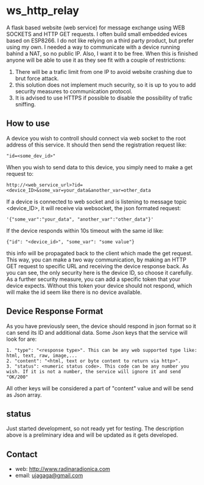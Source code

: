 # ws_http_relay

A flask based website (web service) for message exchange using WEB SOCKETS and HTTP GET requests.
I often build small embedded evices based on ESP8266. I do not like relying on a third party product, but prefer using my own. 
I needed a way to communicate with a device running bahind a NAT, so no public IP.
Also, I want it to be free. When this is finished anyone will be able to use it as they see fit with a couple of restrictions:

1. There will be a trafic limit from one IP to avoid website crashing due to brut force attack.
2. this solution does not implement much security, so it is up to you to add security measures to communication protocol.
3. It is advised to use HTTPS if possible to disable the possibility of trafic sniffing.

## How to use

A device you wish to controll should connect via web socket to the root address of this service.
It should then send the registration request like:


	"id=<some_dev_id>"
	
	
When you wish to send data to this device, you simply need to make a get request to: 


	http://<web_service_url>?id=<device_ID>&some_var=your_data&another_var=other_data
	

If a device is connected to web socket and is listening to message topic <device_ID>, it will receive via websocket, the json formated request:


	'{"some_var":"your_data", "another_var":"other_data"}'
	
	
If the device responds within 10s timeout with the same id like:


	{"id": "<device_id>", "some_var": "some value"}
	
	
this info will be propagated back to the client which made the get request.
This way, you can make a two way communication, by making an HTTP GET request to specific URL and receiving the device response back.
As you can see, the only security here is the device ID, so choose it carefully. 
As a further security measure, you can add a specific token that your device expects. 
Without this token your device should not respond, which will make the id seem like there is no device available.

## Device Response Format

As you have previously seen, the device should respond in json format so it can send its ID and additional data. Some Json keys that the service will look for are:

	1. "type": "<response type>". This can be any web supported type like: html, text, raw, image,...
	2. "content": "<html, text or byte content to return via http>".
	3. "status": <numeric status code>. This code can be any number you wish. If it is not a number, the service will ignore it and send "OK/200"
	
All other keys will be considered a part of "content" value and will be send as Json array.
	

## status

Just started development, so not ready yet for testing. The description above is a preliminary idea and will be updated as it gets developed.

## Contact ##

* web: http://www.radinaradionica.com
* email: ujagaga@gmail.com
